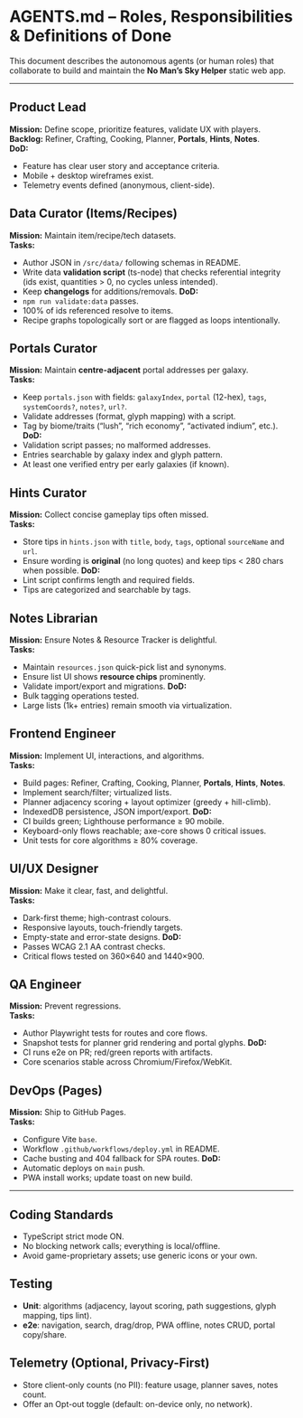 # AGENTS.md – Roles, Responsibilities & Definitions of Done

This document describes the autonomous agents (or human roles) that collaborate to build and maintain the **No Man’s Sky Helper** static web app.

---

## Product Lead
**Mission:** Define scope, prioritize features, validate UX with players.  
**Backlog:** Refiner, Crafting, Cooking, Planner, **Portals**, **Hints**, **Notes**.  
**DoD:**
- Feature has clear user story and acceptance criteria.
- Mobile + desktop wireframes exist.
- Telemetry events defined (anonymous, client-side).

## Data Curator (Items/Recipes)
**Mission:** Maintain item/recipe/tech datasets.  
**Tasks:**
- Author JSON in `/src/data/` following schemas in README.
- Write data **validation script** (ts-node) that checks referential integrity (ids exist, quantities > 0, no cycles unless intended).
- Keep **changelogs** for additions/removals.
**DoD:**
- `npm run validate:data` passes.
- 100% of ids referenced resolve to items.
- Recipe graphs topologically sort or are flagged as loops intentionally.

## Portals Curator
**Mission:** Maintain **centre-adjacent** portal addresses per galaxy.  
**Tasks:**
- Keep `portals.json` with fields: `galaxyIndex`, `portal` (12-hex), `tags`, `systemCoords?`, `notes?`, `url?`.
- Validate addresses (format, glyph mapping) with a script.
- Tag by biome/traits (“lush”, “rich economy”, “activated indium”, etc.).
**DoD:**
- Validation script passes; no malformed addresses.
- Entries searchable by galaxy index and glyph pattern.
- At least one verified entry per early galaxies (if known).

## Hints Curator
**Mission:** Collect concise gameplay tips often missed.  
**Tasks:**
- Store tips in `hints.json` with `title`, `body`, `tags`, optional `sourceName` and `url`.
- Ensure wording is **original** (no long quotes) and keep tips < 280 chars when possible.
**DoD:**
- Lint script confirms length and required fields.
- Tips are categorized and searchable by tags.

## Notes Librarian
**Mission:** Ensure Notes & Resource Tracker is delightful.  
**Tasks:**
- Maintain `resources.json` quick-pick list and synonyms.
- Ensure list UI shows **resource chips** prominently.
- Validate import/export and migrations.
**DoD:**
- Bulk tagging operations tested.
- Large lists (1k+ entries) remain smooth via virtualization.

## Frontend Engineer
**Mission:** Implement UI, interactions, and algorithms.  
**Tasks:**
- Build pages: Refiner, Crafting, Cooking, Planner, **Portals**, **Hints**, **Notes**.
- Implement search/filter; virtualized lists.
- Planner adjacency scoring + layout optimizer (greedy + hill-climb).
- IndexedDB persistence, JSON import/export.
**DoD:**
- CI builds green; Lighthouse performance ≥ 90 mobile.
- Keyboard-only flows reachable; axe-core shows 0 critical issues.
- Unit tests for core algorithms ≥ 80% coverage.

## UI/UX Designer
**Mission:** Make it clear, fast, and delightful.  
**Tasks:**
- Dark-first theme; high-contrast colours.
- Responsive layouts, touch-friendly targets.
- Empty-state and error-state designs.
**DoD:**
- Passes WCAG 2.1 AA contrast checks.
- Critical flows tested on 360×640 and 1440×900.

## QA Engineer
**Mission:** Prevent regressions.  
**Tasks:**
- Author Playwright tests for routes and core flows.
- Snapshot tests for planner grid rendering and portal glyphs.
**DoD:**
- CI runs e2e on PR; red/green reports with artifacts.
- Core scenarios stable across Chromium/Firefox/WebKit.

## DevOps (Pages)
**Mission:** Ship to GitHub Pages.  
**Tasks:**
- Configure Vite `base`.
- Workflow `.github/workflows/deploy.yml` in README.
- Cache busting and 404 fallback for SPA routes.
**DoD:**
- Automatic deploys on `main` push.
- PWA install works; update toast on new build.

---

## Coding Standards
- TypeScript strict mode ON.
- No blocking network calls; everything is local/offline.
- Avoid game-proprietary assets; use generic icons or your own.

## Testing
- **Unit**: algorithms (adjacency, layout scoring, path suggestions, glyph mapping, tips lint).
- **e2e**: navigation, search, drag/drop, PWA offline, notes CRUD, portal copy/share.

## Telemetry (Optional, Privacy-First)
- Store client-only counts (no PII): feature usage, planner saves, notes count.
- Offer an Opt-out toggle (default: on-device only, no network).

